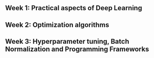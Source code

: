  ## Week 1: Practical aspects of Deep Learning
 
 
 ## Week 2: Optimization algorithms

 
 ## Week 3: Hyperparameter tuning, Batch Normalization and Programming Frameworks
 
